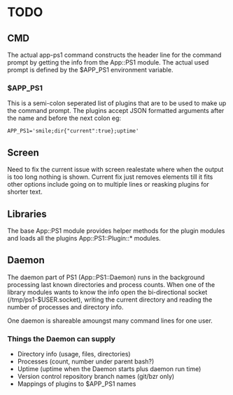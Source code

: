 TODO
====

CMD
---

The actual app-ps1 command constructs the header line for the command prompt
by getting the info from the App::PS1 module. The actual used prompt is
defined by the $APP_PS1 environment variable.

### $APP_PS1

This is a semi-colon seperated list of plugins that are to be used to make up
the command prompt. The plugins accept JSON formatted arguments after the
name and before the next colon eg:

    APP_PS1='smile;dir{"current":true};uptime'

Screen
------

Need to fix the current issue with screen realestate where when the output is
too long nothing is shown. Current fix just removes elements till it fits
other options include going on to multiple lines or reasking plugins for
shorter text.

Libraries
---------

The base App::PS1 module provides helper methods for the plugin modules and
loads all the plugins App::PS1::Plugin::* modules.

Daemon
------

The daemon part of PS1 (App::PS1::Daemon) runs in the background processing
last known directories and process counts. When one of the library modules
wants to know the info open the bi-directional socket (/tmp/ps1-$USER.socket),
writing the current directory and reading the number of processes and directory
info.

One daemon is shareable amoungst many command lines for one user.

### Things the Daemon can supply

* Directory info (usage, files, directories)
* Processes (count, number under parent bash?)
* Uptime (uptime when the Daemon starts plus daemon run time)
* Version control repository branch names (git/bzr only)
* Mappings of plugins to $APP_PS1 names
